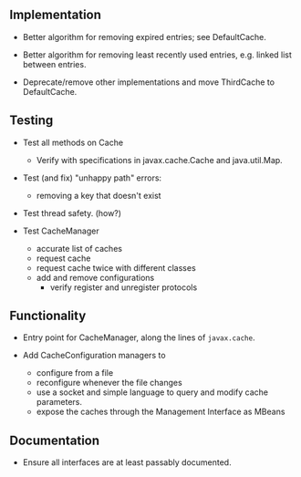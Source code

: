 ## Implementation

- Better algorithm for removing expired entries; see DefaultCache.

- Better algorithm for removing least recently used entries, 
  e.g. linked list between entries.

- Deprecate/remove other implementations and move ThirdCache to DefaultCache.

## Testing

- Test all methods on Cache
  - Verify with specifications in javax.cache.Cache and java.util.Map.

- Test (and fix) "unhappy path" errors:
  - removing a key that doesn't exist

- Test thread safety. (how?)

- Test CacheManager
  - accurate list of caches
  - request cache
  - request cache twice with different classes
  - add and remove configurations
    - verify register and unregister protocols

## Functionality

- Entry point for CacheManager, along the lines of `javax.cache`.

- Add CacheConfiguration managers to
  - configure from a file
  - reconfigure whenever the file changes
  - use a socket and simple language to query and modify cache parameters.
  - expose the caches through the Management Interface as MBeans

## Documentation

- Ensure all interfaces are at least passably documented.
